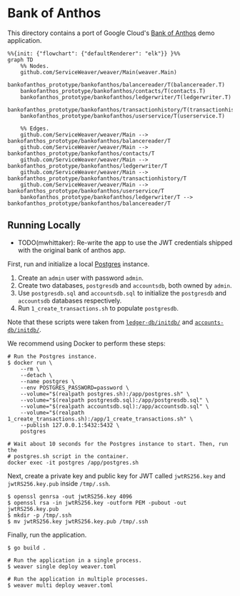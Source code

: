 # Bank of Anthos

This directory contains a port of Google Cloud's [Bank of Anthos][boa] demo
application.

```mermaid
%%{init: {"flowchart": {"defaultRenderer": "elk"}} }%%
graph TD
    %% Nodes.
    github.com/ServiceWeaver/weaver/Main(weaver.Main)
    bankofanthos_prototype/bankofanthos/balancereader/T(balancereader.T)
    bankofanthos_prototype/bankofanthos/contacts/T(contacts.T)
    bankofanthos_prototype/bankofanthos/ledgerwriter/T(ledgerwriter.T)
    bankofanthos_prototype/bankofanthos/transactionhistory/T(transactionhistory.T)
    bankofanthos_prototype/bankofanthos/userservice/T(userservice.T)

    %% Edges.
    github.com/ServiceWeaver/weaver/Main --> bankofanthos_prototype/bankofanthos/balancereader/T
    github.com/ServiceWeaver/weaver/Main --> bankofanthos_prototype/bankofanthos/contacts/T
    github.com/ServiceWeaver/weaver/Main --> bankofanthos_prototype/bankofanthos/ledgerwriter/T
    github.com/ServiceWeaver/weaver/Main --> bankofanthos_prototype/bankofanthos/transactionhistory/T
    github.com/ServiceWeaver/weaver/Main --> bankofanthos_prototype/bankofanthos/userservice/T
    bankofanthos_prototype/bankofanthos/ledgerwriter/T --> bankofanthos_prototype/bankofanthos/balancereader/T
```

## Running Locally

- TODO(mwhittaker): Re-write the app to use the JWT credentials shipped with the
  original bank of anthos app.

First, run and initialize a local [Postgres][postgres] instance.

1. Create an `admin` user with password `admin`.
2. Create two databases, `postgresdb` and `accountsdb`, both owned by `admin`.
3. Use `postgresdb.sql` and `accountsdb.sql` to initialize the `postgresdb` and
   `accountsdb` databases respectively.
4. Run `1_create_transactions.sh` to populate `postgresdb`.

Note that these scripts were taken from [`ledger-db/initdb/`][ledger-db] and
[`accounts-db/initdb/`][accounts-db].

We recommend using Docker to perform these steps:

```shell
# Run the Postgres instance.
$ docker run \
    --rm \
    --detach \
    --name postgres \
    --env POSTGRES_PASSWORD=password \
    --volume="$(realpath postgres.sh):/app/postgres.sh" \
    --volume="$(realpath postgresdb.sql):/app/postgresdb.sql" \
    --volume="$(realpath accountsdb.sql):/app/accountsdb.sql" \
    --volume="$(realpath 1_create_transactions.sh):/app/1_create_transactions.sh" \
    --publish 127.0.0.1:5432:5432 \
    postgres

# Wait about 10 seconds for the Postgres instance to start. Then, run the
# postgres.sh script in the container.
docker exec -it postgres /app/postgres.sh
```

Next, create a private key and public key for JWT called `jwtRS256.key` and
`jwtRS256.key.pub` inside `/tmp/.ssh`.

```shell
$ openssl genrsa -out jwtRS256.key 4096
$ openssl rsa -in jwtRS256.key -outform PEM -pubout -out jwtRS256.key.pub
$ mkdir -p /tmp/.ssh
$ mv jwtRS256.key jwtRS256.key.pub /tmp/.ssh
```

Finally, run the application.

```shell
$ go build .

# Run the application in a single process.
$ weaver single deploy weaver.toml

# Run the application in multiple processes.
$ weaver multi deploy weaver.toml
```

[accounts-db]: https://github.com/GoogleCloudPlatform/bank-of-anthos/tree/main/src/accounts/accounts-db/initdb
[boa]: https://github.com/GoogleCloudPlatform/bank-of-anthos
[ledger-db]: https://github.com/GoogleCloudPlatform/bank-of-anthos/tree/main/src/ledger/ledger-db/initdb
[postgres]: https://www.postgresql.org/
